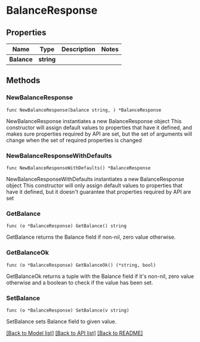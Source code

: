 # BalanceResponse

## Properties

Name | Type | Description | Notes
------------ | ------------- | ------------- | -------------
**Balance** | **string** |  | 

## Methods

### NewBalanceResponse

`func NewBalanceResponse(balance string, ) *BalanceResponse`

NewBalanceResponse instantiates a new BalanceResponse object
This constructor will assign default values to properties that have it defined,
and makes sure properties required by API are set, but the set of arguments
will change when the set of required properties is changed

### NewBalanceResponseWithDefaults

`func NewBalanceResponseWithDefaults() *BalanceResponse`

NewBalanceResponseWithDefaults instantiates a new BalanceResponse object
This constructor will only assign default values to properties that have it defined,
but it doesn't guarantee that properties required by API are set

### GetBalance

`func (o *BalanceResponse) GetBalance() string`

GetBalance returns the Balance field if non-nil, zero value otherwise.

### GetBalanceOk

`func (o *BalanceResponse) GetBalanceOk() (*string, bool)`

GetBalanceOk returns a tuple with the Balance field if it's non-nil, zero value otherwise
and a boolean to check if the value has been set.

### SetBalance

`func (o *BalanceResponse) SetBalance(v string)`

SetBalance sets Balance field to given value.



[[Back to Model list]](../README.md#documentation-for-models) [[Back to API list]](../README.md#documentation-for-api-endpoints) [[Back to README]](../README.md)


